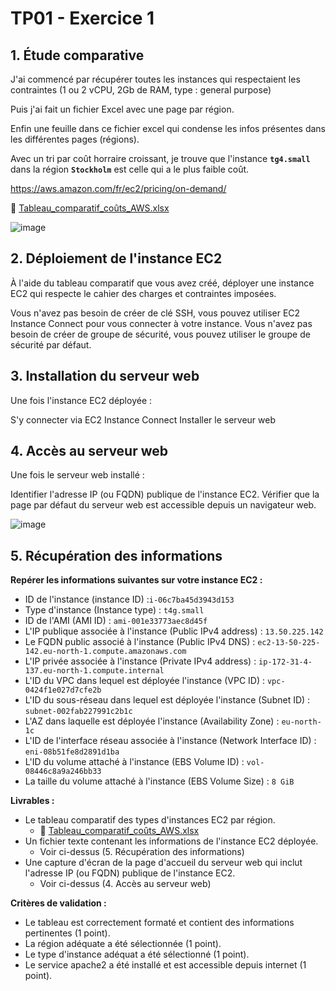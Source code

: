 # TP01 - Exercice 1

## 1. Étude comparative

J'ai commencé par récupérer toutes les instances qui respectaient les contraintes (1 ou 2 vCPU, 2Gb de RAM, type : general purpose)

Puis j'ai fait un fichier Excel avec une page par région.

Enfin une feuille dans ce fichier excel qui condense les infos présentes dans les différentes pages (régions).

Avec un tri par coût horraire croissant, je trouve que l'instance **`tg4.small`** dans la région **`Stockholm`** est celle qui a le plus faible coût.

https://aws.amazon.com/fr/ec2/pricing/on-demand/

:file_folder: [Tableau_comparatif_coûts_AWS.xlsx](Tableau_comparatif_coûts_AWS.xlsx)

![image](https://github.com/user-attachments/assets/de62f4f6-ca37-4504-a27e-a1b206844a2e)

## 2. Déploiement de l'instance EC2

À l'aide du tableau comparatif que vous avez créé, déployer une instance EC2 qui respecte le cahier des charges et contraintes imposées.

Vous n'avez pas besoin de créer de clé SSH, vous pouvez utiliser EC2 Instance Connect pour vous connecter à votre instance.
Vous n'avez pas besoin de créer de groupe de sécurité, vous pouvez utiliser le groupe de sécurité par défaut.

## 3. Installation du serveur web
Une fois l'instance EC2 déployée :

S'y connecter via EC2 Instance Connect
Installer le serveur web

## 4. Accès au serveur web
Une fois le serveur web installé :

Identifier l'adresse IP (ou FQDN) publique de l'instance EC2.
Vérifier que la page par défaut du serveur web est accessible depuis un navigateur web.

![image](https://github.com/user-attachments/assets/c0aa50c4-ceb2-404d-ab7b-bcb93d915e95)

## 5. Récupération des informations
**Repérer les informations suivantes sur votre instance EC2 :**

* ID de l'instance (instance ID) :`i-06c7ba45d3943d153`
* Type d'instance (Instance type) : `t4g.small`
* ID de l'AMI (AMI ID) : `ami-001e33773aec8d45f`
* L'IP publique associée à l'instance (Public IPv4 address) : `13.50.225.142`
* Le FQDN public associé à l'instance (Public IPv4 DNS) : `ec2-13-50-225-142.eu-north-1.compute.amazonaws.com`
* L'IP privée associée à l'instance (Private IPv4 address) : `ip-172-31-4-137.eu-north-1.compute.internal`
* L'ID du VPC dans lequel est déployée l'instance (VPC ID) : `vpc-0424f1e027d7cfe2b`
* L'ID du sous-réseau dans lequel est déployée l'instance (Subnet ID) : `subnet-002fab227991c2b1c`
* L'AZ dans laquelle est déployée l'instance (Availability Zone) : `eu-north-1c`
* L'ID de l'interface réseau associée à l'instance (Network Interface ID) : `eni-08b51fe8d2891d1ba`
* L'ID du volume attaché à l'instance (EBS Volume ID) : `vol-08446c8a9a246bb33`
* La taille du volume attaché à l'instance (EBS Volume Size) : `8 GiB`

**Livrables :**
* Le tableau comparatif des types d'instances EC2 par région.
    * :file_folder: [Tableau_comparatif_coûts_AWS.xlsx](Tableau_comparatif_coûts_AWS.xlsx)
* Un fichier texte contenant les informations de l'instance EC2 déployée.
    * Voir ci-dessus (5. Récupération des informations)
* Une capture d'écran de la page d'accueil du serveur web qui inclut l'adresse IP (ou FQDN) publique de l'instance EC2.
    * Voir ci-dessus (4. Accès au serveur web)

**Critères de validation :**
* Le tableau est correctement formaté et contient des informations pertinentes (1 point).
* La région adéquate a été sélectionnée (1 point).
* Le type d'instance adéquat a été sélectionné (1 point).
* Le service apache2 a été installé et est accessible depuis internet (1 point).
